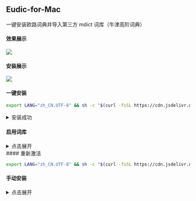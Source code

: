 ## Eudic-for-Mac

一键安装欧路词典并导入第三方 mdict 词库（牛津高阶词典）

#### 效果展示

![](https://i.imgur.com/zC1P0pt.gif)


#### 安装展示

![](https://i.imgur.com/OvVuKXy.gif)


#### 一键安装

```bash
export LANG="zh_CN.UTF-8" && sh -c "$(curl -fsSL https://cdn.jsdelivr.net/gh/sarkrui/Eudic-for-Mac@master/Eudic_cn.sh)"
```


<details>
  <summary>安装成功</summary>
  <img src="https://i.imgur.com/QUPZKPt.png" alt="image-20200818182209777" style="zoom:40%;" />
</details>

#### 启用词库
<details>
  <summary>点击展开</summary>
  <img src="https://i.imgur.com/Xy9lUcB.png" alt="image-20200818182209777" style="zoom:40%;" />
  <img src="https://i.imgur.com/K8JDSud.png" alt="image-20200818182352595" style="zoom:40%;" />
</details>
#### 重新激活

```bash
export LANG="zh_CN.UTF-8" && sh -c "$(curl -fsSL https://cdn.jsdelivr.net/gh/sarkrui/Eudic-for-Mac@master/Activation.sh)"
```

#### 手动安装

<details>
  <summary>点击展开</summary>

  1. 克隆库
  ```bash
  git clone https://github.com/sarkrui/Eudic-for-Mac.git
  ```

  2. 更改工作路径
  ```bash
   cd Eudic-for-Mac
  ```
  3. 执行脚本
  ```bash
  chmod +x Eudic && ./Eudic
  ```
  4. 添加第三方 mdict 词典
  - 下载 [牛津高阶 mdict 词库](https://github.com/sarkrui/Eudic-for-Mac/releases/download/1.0.1/Oxford_mdict.zip) 
  -  解压压缩包
  -  将 `mdict` 文件拖拽进欧路词典的`词典管理`页面
    </details>
